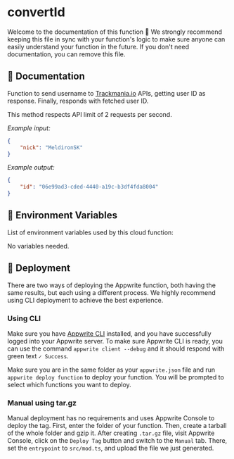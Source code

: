 # convertId

Welcome to the documentation of this function 👋 We strongly recommend keeping this file in sync with your function's logic to make sure anyone can easily understand your function in the future. If you don't need documentation, you can remove this file.

## 🤖 Documentation

Function to send username to [Trackmania.io](https://trackmania.io/) APIs, getting user ID as response. Finally, responds with fetched user ID.

This method respects API limit of 2 requests per second.

_Example input:_

```json
{
    "nick": "MeldironSK"
}
```


_Example output:_

```json
{
    "id": "06e99ad3-cded-4440-a19c-b3df4fda8004"
}
```

## 📝 Environment Variables

List of environment variables used by this cloud function:

No variables needed.

## 🚀 Deployment

There are two ways of deploying the Appwrite function, both having the same results, but each using a different process. We highly recommend using CLI deployment to achieve the best experience.

### Using CLI

Make sure you have [Appwrite CLI](https://appwrite.io/docs/command-line#installation) installed, and you have successfully logged into your Appwrite server. To make sure Appwrite CLI is ready, you can use the command `appwrite client --debug` and it should respond with green text `✓ Success`.

Make sure you are in the same folder as your `appwrite.json` file and run `appwrite deploy function` to deploy your function. You will be prompted to select which functions you want to deploy.

### Manual using tar.gz

Manual deployment has no requirements and uses Appwrite Console to deploy the tag. First, enter the folder of your function. Then, create a tarball of the whole folder and gzip it. After creating `.tar.gz` file, visit Appwrite Console, click on the `Deploy Tag` button and switch to the `Manual` tab. There, set the `entrypoint` to `src/mod.ts`, and upload the file we just generated.
